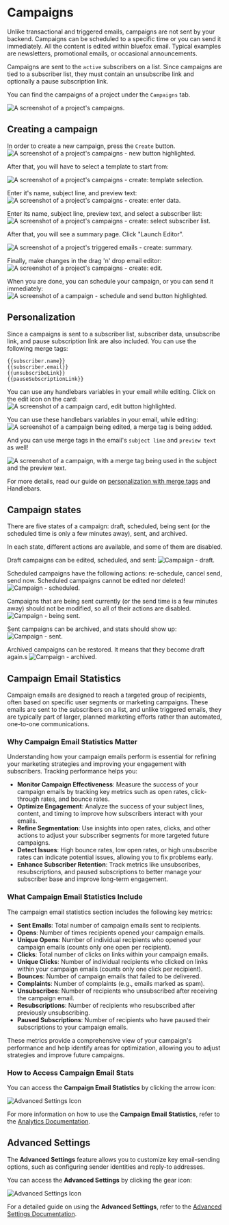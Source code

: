 # Campaigns

Unlike transactional and triggered emails, campaigns are not sent by your backend. Campaigns can be scheduled to a specific time or you can send it immediately. All the content is edited within bluefox email. Typical examples are newsletters, promotional emails, or occasional announcements.

Campaigns are sent to the `active` subscribers on a list. Since campaigns are tied to a subscriber list, they must contain an unsubscribe link and optionally a pause subscription link.

You can find the campaigns of a project under the `Campaigns` tab.

![A screenshot of a project's campaigns.](./project-campaigns.webp)

## Creating a campaign

In order to create a new campaign, press the `Create` button.
![A screenshot of a project's campaigns - new button highlighted.](./project-campaigns-create-button.webp)

After that, you will have to select a template to start from:

![A screenshot of a project's campaigns - create: template selection.](./project-campaign-create-select-category.webp)

Enter it's name, subject line, and preview text:
![A screenshot of a project's campaigns - create: enter data.](./project-campaign-create-select-template.webp)

Enter its name, subject line, preview text, and select a subscriber list:
![A screenshot of a project's campaigns - create: select subscriber list.](./project-campaign-create-subject.webp)

After that, you will see a summary page. Click "Launch Editor".

![A screenshot of a project's triggered emails - create: summary.](./project-campaign-create-summary.webp)

Finally, make changes in the drag 'n' drop email editor:
![A screenshot of a project's campaigns - create: edit.](./project-campaign-create-editor.webp)

When you are done, you can schedule your campaign, or you can send it immediately:
![A screenshot of a campaign - schedule and send button highlighted.](./project-campaign-schedule.webp)

## Personalization

Since a campaigns is sent to a subscriber list, subscriber data, unsubscribe link, and pause subscription link are also included. You can use the following merge tags:
```
{{subscriber.name}}
{{subscriber.email}}
{{unsubscribeLink}}
{{pauseSubscriptionLink}}
```

You can use any handlebars variables in your email while editing. Click on the edit icon on the card:
![A screenshot of a campaign card, edit button highlighted.](./project-campaign-edit-button.webp)

You can use these handlebars variables in your email, while editing:
![A screenshot of a campaign being edited, a merge tag is being added.](./project-campaign-edit-merge-tag.webp)

And you can use merge tags in the email's `subject line` and `preview text` as well!

![A screenshot of a campaign, with a merge tag being used in the subject and the preview text.](./project-campaign-edit-subject-merge-tag.webp)

For more details, read our guide on [personalization with merge tags](/docs/personalization) and Handlebars.

## Campaign states

There are five states of a campaign: draft, scheduled, being sent (or the scheduled time is only a few minutes away), sent, and archived.

In each state, different actions are available, and some of them are disabled.

Draft campaigns can be edited, scheduled, and sent:
![Campaign - draft.](./project-campaign-draft.webp)

Scheduled campaigns have the following actions: re-schedule, cancel send, send now. Scheduled campaigns cannot be edited nor deleted!
![Campaign - scheduled.](./project-campaign-scheduled.webp)

Campaigns that are being sent currently (or the send time is a few minutes away) should not be modified, so all of their actions are disabled.
![Campaign - being sent.](./project-campaign-being-sent.webp)

Sent campaigns can be archived, and stats should show up:
![Campaign - sent.](./project-campaign-sent.webp)

Archived campaigns can be restored. It means that they become draft again.s
![Campaign - archived.](./project-campaign-archived.webp)

## Campaign Email Statistics

Campaign emails are designed to reach a targeted group of recipients, often based on specific user segments or marketing campaigns. These emails are sent to the subscribers on a list, and unlike triggered emails, they are typically part of larger, planned marketing efforts rather than automated, one-to-one communications.

### Why Campaign Email Statistics Matter

Understanding how your campaign emails perform is essential for refining your marketing strategies and improving your engagement with subscribers. Tracking performance helps you:

- **Monitor Campaign Effectiveness**: Measure the success of your campaign emails by tracking key metrics such as open rates, click-through rates, and bounce rates.
- **Optimize Engagement**: Analyze the success of your subject lines, content, and timing to improve how subscribers interact with your emails.
- **Refine Segmentation**: Use insights into open rates, clicks, and other actions to adjust your subscriber segments for more targeted future campaigns.
- **Detect Issues**: High bounce rates, low open rates, or high unsubscribe rates can indicate potential issues, allowing you to fix problems early.
- **Enhance Subscriber Retention**: Track metrics like unsubscribes, resubscriptions, and paused subscriptions to better manage your subscriber base and improve long-term engagement.

### What Campaign Email Statistics Include

The campaign email statistics section includes the following key metrics:

- **Sent Emails**: Total number of campaign emails sent to recipients.
- **Opens**: Number of times recipients opened your campaign emails.
- **Unique Opens**: Number of individual recipients who opened your campaign emails (counts only one open per recipient).
- **Clicks**: Total number of clicks on links within your campaign emails.
- **Unique Clicks**: Number of individual recipients who clicked on links within your campaign emails (counts only one click per recipient).
- **Bounces**: Number of campaign emails that failed to be delivered.
- **Complaints**: Number of complaints (e.g., emails marked as spam).
- **Unsubscribes**: Number of recipients who unsubscribed after receiving the campaign email.
- **Resubscriptions**: Number of recipients who resubscribed after previously unsubscribing.
- **Paused Subscriptions**: Number of recipients who have paused their subscriptions to your campaign emails.

These metrics provide a comprehensive view of your campaign's performance and help identify areas for optimization, allowing you to adjust strategies and improve future campaigns.

### How to Access Campaign Email Stats

You can access the **Campaign Email Statistics** by clicking the arrow icon:

![Advanced Settings Icon](./project-campaigns-stats-btn.webp)

For more information on how to use the **Campaign Email Statistics**, refer to the [Analytics Documentation](/docs/analytics).


## Advanced Settings

The **Advanced Settings** feature allows you to customize key email-sending options, such as configuring sender identities and reply-to addresses. 

You can access the **Advanced Settings** by clicking the gear icon:

![Advanced Settings Icon](./project-campaign-advanced-settings-btn.webp)

For a detailed guide on using the **Advanced Settings**, refer to the [Advanced Settings Documentation](/docs/projects/settings.html#advanced-settings).


